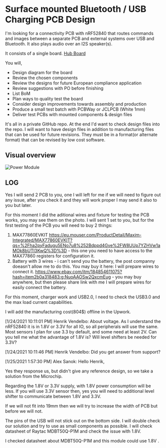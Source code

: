 # Surface mounted Bluetooth / USB Charging PCB Design

I'm looking for a connectivity PCB with nRF52840 that routes commands and images between a separate PCB and external
systems over USB and Bluetooth. It also plays audio over an I2S speaker(s).

It consists of a single board. [Hub Board](./HUB_BOARD.md)


You will,

* Design diagram for the board
* Review the chosen components
* Review the designs for future European compliance application
* Review suggestions with PO before finishing
* List BoM
* Plan ways to quality test the board
* Consider design improvements towards assembly and production
* Produce a small test batch with PCBWay or JCLPCB (White 1mm)
* Deliver test PCBs with mounted components & design files

It's all in a private GitHub repo. At the end I'd want to check design files into the repo.
I will want to have design files in addition to manufacturing files that can be used for future
revisions. They must be in a format(or alternate format) that can be revised by low cost software.

## Visual overview 

![Power Module](./Power_Module.jpg)


## LOG


Yes I will send 2 PCB to you, one I will left for me if we will need to figure out any issue, after you check it and they will work proper I may send it also to you but later.

For this moment I did the aditional wires and fixture for testing the PCB works, you may see them on the photo. I will sent 1 set to you, but for the first testing of the PCB you will need to buy 2 things:

1. MAX77860EVKIT https://eu.mouser.com/ProductDetail/Maxim-Integrated/MAX77860EVKIT?qs=%2Fha2pyFadugu5ENo7u8%252Bdppd4Gve%2FW8UUp7YZHVw1aMOk8bUTI3KwQ%3D%3D - this one you need to have access to the MAX77860 registers for configuration it.
2. Battery with 3 wires - i can't send you the battery, the post companny doeasn't allow me to do this. You may buy it here: I will prepare wires to connect it. https://www.ebay.com/itm/184854611075?hash=item2b0a318483:g:NuoAAOSw2QxcmEug - you may buy anywhere, but then please share link with me I will prepare wires for easily connect the battery.

For this moment, charger work and USB2.0, I need to check the USB3.0 and the max load current capabilities.

I will add the manufacturing cost(804$) offline in the Upwork.




[1/24/2021 10:11:01 PM] Henrik Vendelbo: About voltage. As I understand the nRF52840 it is in 1.8V or 3.3V for all IO, so all peripherals will use the same. Most sensors I plan for use 3.3 by default, and some need at least 2V. Can you tell me what the advantage of 1.8V is? Will level shifters be needed for 3.3V?

[1/24/2021 10:11:46 PM] Henrik Vendelbo: Did you get answer from support?

[1/25/2021 1:57:30 PM] Alex Sanok: Hello Henrik,

Yes they response us, but didn't give any reference design, so we take a solution from the Microchip.

Regarding the 1.8V or 3.3V supply, with 1.8V power consumption will be less. If you will use 3.3V sensor then, yes you will need to additional level shifter to communicate between 1.8V and 3.3V.

If we will not fit into 19mm then we will try to increase the width of PCB but before we will not.



The pins of the USB will not stick out on the bottom side.
I will double check our solution and try to use as small components as possible.
I will check datasheet of Raytac MDBT50Q-P1M and check the issue with 1.8V.

I checked datasheet about MDBT50Q-P1M and this module could use 1.8V .

